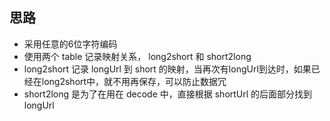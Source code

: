 ##  思路

- 采用任意的6位字符编码
- 使用两个 table 记录映射关系， long2short 和 short2long
- long2short 记录 longUrl 到 short 的映射，当再次有longUrl到达时，如果已经在long2short中，就不用再保存，可以防止数据冗
- short2long 是为了在用在 decode 中，直接根据 shortUrl 的后面部分找到 longUrl
